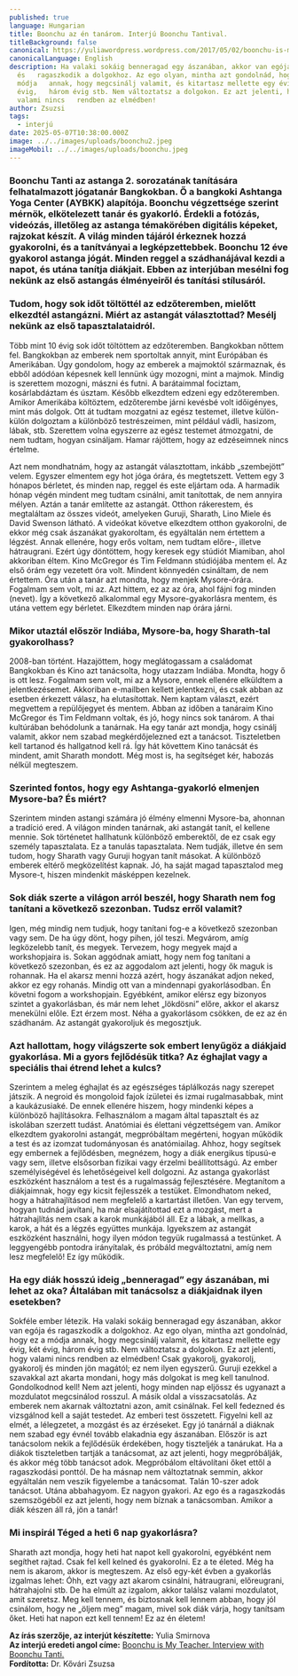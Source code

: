 ```yaml
---
published: true
language: Hungarian
title: Boonchu az én tanárom. Interjú Boonchu Tantival.
titleBackground: false
canonical: https://yuliawordpress.wordpress.com/2017/05/02/boonchu-is-my-teacher-interview-with-boonchu-tanti/
canonicalLanguage: English
description: Ha valaki sokáig benneragad egy ászanában, akkor van egója
  és   ragaszkodik a dolgokhoz. Az ego olyan, mintha azt gondolnád, hogy ez a
  módja   annak, hogy megcsinálj valamit, és kitartasz mellette egy évig, két
  évig,   három évig stb. Nem változtatsz a dolgokon. Ez azt jelenti, hogy
  valami nincs   rendben az elmédben!
author: Zsuzsi
tags:
  - interjú
date: 2025-05-07T10:38:00.000Z
image: ../../images/uploads/boonchu2.jpeg
imageMobil: ../../images/uploads/boonchu.jpeg
---
```

### Boonchu Tanti az astanga 2. sorozatának tanítására felhatalmazott jógatanár Bangkokban. Ő a bangkoki Ashtanga Yoga Center (AYBKK) alapítója. Boonchu végzettsége szerint mérnök, elkötelezett tanár és gyakorló. Érdekli a fotózás, videózás, illetőleg az astanga témakörében digitális képeket, rajzokat készít. A világ minden tájáról érkeznek hozzá gyakorolni, és a tanítványai a legképzettebbek. Boonchu 12 éve gyakorol astanga jógát. Minden reggel a szádhanájával kezdi a napot, és utána tanítja diákjait. Ebben az interjúban mesélni fog nekünk az első astangás élményeiről és tanítási stílusáról.

### Tudom, hogy sok időt töltöttél az edzőteremben, mielőtt elkezdtél astangázni. Miért az astangát választottad? Mesélj nekünk az első tapasztalataidról.

Több mint 10 évig sok időt töltöttem az edzőteremben. Bangkokban nőttem fel. Bangkokban az emberek nem sportoltak annyit, mint Európában és Amerikában. Úgy gondolom, hogy az emberek a majmoktól származnak, és ebből adódóan képesnek kell lennünk úgy mozogni, mint a majmok. Mindig is szerettem mozogni, mászni és futni. A barátaimmal fociztam, kosárlabdáztam és úsztam. Később elkezdtem edzeni egy edzőteremben. Amikor Amerikába költöztem, edzőterembe járni kevésbé volt időigényes, mint más dolgok. Ott át tudtam mozgatni az egész testemet, illetve külön-külön dolgoztam a különböző testrészeimen, mint például vádli, hasizom, lábak, stb. Szerettem volna egyszerre az egész testemet átmozgatni, de nem tudtam, hogyan csináljam. Hamar rájöttem, hogy az edzéseimnek nincs értelme.

Azt nem mondhatnám, hogy az astangát választottam, inkább „szembejött” velem. Egyszer elmentem egy hot jóga órára, és megtetszett. Vettem egy 3 hónapos bérletet, és minden nap, reggel és este eljártam oda. A harmadik hónap végén mindent meg tudtam csinálni, amit tanítottak, de nem annyira mélyen. Aztán a tanár említette az astangát. Otthon rákerestem, és megtaláltam az összes videót, amelyeken Guruji, Sharath, Lino Miele és David Swenson látható. A videókat követve elkezdtem otthon gyakorolni, de ekkor még csak ászanákat gyakoroltam, és egyáltalán nem értettem a légzést. Annak ellenére, hogy erős voltam, nem tudtam előre-, illetve hátraugrani. Ezért úgy döntöttem, hogy keresek egy stúdiót Miamiban, ahol akkoriban éltem. Kino McGregor és Tim Feldmann stúdiójába mentem el. Az első órám egy vezetett óra volt. Mindent könnyedén csináltam, de nem értettem. Óra után a tanár azt mondta, hogy menjek Mysore-órára. Fogalmam sem volt, mi az. Azt hittem, ez az az óra, ahol fájni fog minden (nevet). Így a következő alkalommal egy Mysore-gyakorlásra mentem, és utána vettem egy bérletet. Elkezdtem minden nap órára járni.

### Mikor utaztál először Indiába, Mysore-ba, hogy Sharath-tal gyakorolhass?

2008-ban történt. Hazajöttem, hogy meglátogassam a családomat Bangkokban és Kino azt tanácsolta, hogy utazzam Indiába. Mondta, hogy ő is ott lesz. Fogalmam sem volt, mi az a Mysore, ennek ellenére elküldtem a jelentkezésemet. Akkoriban e-mailben kellett jelentkezni, és csak abban az esetben érkezett válasz, ha elutasítottak. Nem kaptam választ, ezért megvettem a repülőjegyet és mentem. Abban az időben a tanáraim Kino McGregor és Tim Feldmann voltak, és jó, hogy nincs sok tanárom. A thai kultúrában behódolunk a tanárnak. Ha egy tanár azt mondja, hogy csinálj valamit, akkor nem szabad megkérdőjelezned ezt a tanácsot. Tiszteletben kell tartanod és hallgatnod kell rá. Így hát követtem Kino tanácsát és mindent, amit Sharath mondott. Még most is, ha segítséget kér, habozás nélkül megteszem.

### Szerinted fontos, hogy egy Ashtanga-gyakorló elmenjen Mysore-ba? És miért?

Szerintem minden astangi számára jó élmény elmenni Mysore-ba, ahonnan a tradíció ered. A világon minden tanárnak, aki astangát tanít, el kellene mennie. Sok történetet hallhatunk különböző emberektől, de ez csak egy személy tapasztalata. Ez a tanulás tapasztalata. Nem tudják, illetve én sem tudom, hogy Sharath vagy Guruji hogyan tanít másokat. A különböző emberek eltérő megközelítést kapnak. Jó, ha saját magad tapasztalod meg Mysore-t, hiszen mindenkit másképpen kezelnek.

### Sok diák szerte a világon arról beszél, hogy Sharath nem fog tanítani a következő szezonban. Tudsz erről valamit?

Igen, még mindig nem tudjuk, hogy tanítani fog-e a következő szezonban vagy sem. De ha úgy dönt, hogy pihen, jól teszi. Megvárom, amíg legközelebb tanít, és megyek. Tervezem, hogy megyek majd a workshopjaira is. Sokan aggódnak amiatt, hogy nem fog tanítani a következő szezonban, és ez az aggodalom azt jelenti, hogy ők maguk is rohannak. Ha el akarsz menni hozzá azért, hogy ászanákat adjon neked, akkor ez egy rohanás. Mindig ott van a mindennapi gyakorlásodban. Én követni fogom a workshopjain. Egyébként, amikor elérsz egy bizonyos szintet a gyakorlásban, és már nem lehet „lökdösni” előre, akkor el akarsz menekülni előle. Ezt érzem most. Néha a gyakorlásom csökken, de ez az én szádhanám. Az astangát gyakoroljuk és megosztjuk.

### Azt hallottam, hogy világszerte sok embert lenyűgöz a diákjaid gyakorlása. Mi a gyors fejlődésük titka? Az éghajlat vagy a speciális thai étrend lehet a kulcs?

Szerintem a meleg éghajlat és az egészséges táplálkozás nagy szerepet játszik. A negroid és mongoloid fajok ízületei és izmai rugalmasabbak, mint a kaukázusiaké. De ennek ellenére hiszem, hogy mindenki képes a különböző hajlításokra. Felhasználom a magam által tapasztalt és az iskolában szerzett tudást. Anatómiai és élettani végzettségem van. Amikor elkezdtem gyakorolni astangát, megpróbáltam megérteni, hogyan működik a test és az izomzat tudományosan és anatómiailag. Ahhoz, hogy segítsek egy embernek a fejlődésben, megnézem, hogy a diák energikus típusú-e vagy sem, illetve elsősorban fizikai vagy érzelmi beállítottságú. Az ember személyiségével és lehetőségeivel kell dolgozni. Az astanga gyakorlást eszközként használom a test és a rugalmasság fejlesztésére. Megtanítom a diákjaimnak, hogy egy kicsit fejlesszék a testüket. 
Elmondhatom neked, hogy a hátrahajlításod nem megfelelő a kartartást illetően. Van egy tervem, hogyan tudnád javítani, ha már elsajátítottad ezt a mozgást, mert a hátrahajlítás nem csak a karok munkájából áll. Ez a lábak, a mellkas, a karok, a hát és a légzés együttes munkája. Igyekszem az astangát eszközként használni, hogy ilyen módon tegyük rugalmassá a testünket. A leggyengébb pontodra irányítalak, és próbáld megváltoztatni, amíg nem lesz megfelelő! Ez így működik.

### Ha egy diák hosszú ideig „benneragad” egy ászanában, mi lehet az oka? Általában mit tanácsolsz a diákjaidnak ilyen esetekben?

Sokféle ember létezik. Ha valaki sokáig benneragad egy ászanában, akkor van egója és ragaszkodik a dolgokhoz. Az ego olyan, mintha azt gondolnád, hogy ez a módja annak, hogy megcsinálj valamit, és kitartasz mellette egy évig, két évig, három évig stb. Nem változtatsz a dolgokon. Ez azt jelenti, hogy valami nincs rendben az elmédben! Csak gyakorolj, gyakorolj, gyakorolj és minden jön magától; ez nem ilyen egyszerű. Guruji ezekkel a szavakkal azt akarta mondani, hogy más dolgokat is meg kell tanulnod. Gondolkodnod kell! Nem azt jelenti, hogy minden nap eljössz és ugyanazt a mozdulatot megcsinálod rosszul.
A másik oldal a visszacsatolás. Az emberek nem akarnak változtatni azon, amit csinálnak. Fel kell fedezned és vizsgálnod kell a saját testedet. Az emberi test összetett. Figyelni kell az elmét, a lélegzetet, a mozgást és az érzéseket. Egy jó tanárnál a diáknak nem szabad egy évnél tovább elakadnia egy ászanában. Először is azt tanácsolom nekik a fejlődésük érdekében, hogy tiszteljék a tanárukat. Ha a diákok tiszteletben tartják a tanácsomat, az azt jelenti, hogy megpróbálják, és akkor még több tanácsot adok. Megpróbálom eltávolítani őket ettől a ragaszkodási ponttól. De ha másnap nem változtatnak semmin, akkor egyáltalán nem veszik figyelembe a tanácsomat. Talán 10-szer adok tanácsot. Utána abbahagyom. Ez nagyon gyakori. Az ego és a ragaszkodás szemszögéből ez azt jelenti, hogy nem bíznak a tanácsomban. Amikor a diák készen áll rá, jön a tanár!

### Mi inspirál Téged a heti 6 nap gyakorlásra?

Sharath azt mondja, hogy heti hat napot kell gyakorolni, egyébként nem segíthet rajtad. Csak fel kell kelned és gyakorolni. Ez a te életed. 
Még ha nem is akarom, akkor is megteszem. Az első egy-két évben a gyakorlás izgalmas lehet: Óhh, ezt vagy azt akarom csinálni, hátraugrani, előreugrani, hátrahajolni stb. De ha elmúlt az izgalom, akkor találsz valami mozdulatot, amit szeretsz. Meg kell tennem, és biztosnak kell lennem abban, hogy jól csinálom, hogy ne „öljem meg” magam, mivel sok diák várja, hogy tanítsam őket. Heti hat napon ezt kell tennem! Ez az én életem!

**Az írás szerzője, az interjút készítette:** Yulia Smirnova  
**Az interjú eredeti angol címe:** [Boonchu is My Teacher. Interview with Boonchu Tanti.](https://yuliawordpress.wordpress.com/2017/05/02/boonchu-is-my-teacher-interview-with-boonchu-tanti/)  
**Fordította:** Dr. Kővári Zsuzsa  
